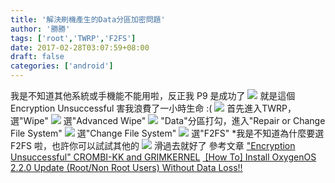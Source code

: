 ```yaml
---
title: '解決刷機產生的Data分區加密問題'
author: '勝勝'
tags: ['root','TWRP','F2FS'] 
date: 2017-02-28T03:07:59+08:00
draft: false
categories: ['android']
---
```


我是不知道其他系統或手機能不能用啦，反正我 P9 是成功了 ![](https://i.imgur.com/wbDD7Hs.png) 就是這個 Encryption Unsuccessful 害我浪費了一小時生命 :( ![](https://i.imgur.com/cqgzetq.jpg) 首先進入TWRP，選"Wipe" ![](https://i.imgur.com/YkyVBsj.jpg) 選"Advanced Wipe" ![](https://i.imgur.com/vix1hnZ.jpg) "Data"分區打勾，進入"Repair or Change File System" ![](https://i.imgur.com/T88QQma.jpg) 選"Change File System" ![](https://i.imgur.com/J7aCo4u.jpg) 選"F2FS" \*我是不知道為什麼要選 F2FS 啦，也許你可以試試其他的 ![](https://i.imgur.com/0Jw4lNw.jpg) 滑過去就好了 參考文章 ["Encryption Unsuccessful" CROMBI-KK and GRIMKERNEL](https://forum.xda-developers.com/transformer-tf300t/help/encryption-unsuccessful-crombi-kk-t2804606) [ \[How To\] Install OxygenOS 2.2.0 Update (Root/Non Root Users) Without Data Loss!!](https://forums.oneplus.net/threads/how-to-install-oxygenos-2-2-0-update-root-non-root-users-without-data-loss.412517/page-8#post-14143361)